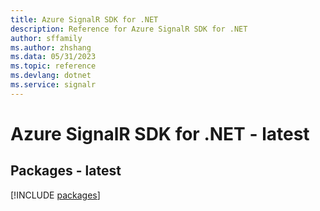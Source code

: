```yaml
---
title: Azure SignalR SDK for .NET
description: Reference for Azure SignalR SDK for .NET
author: sffamily
ms.author: zhshang
ms.data: 05/31/2023
ms.topic: reference
ms.devlang: dotnet
ms.service: signalr
---
```

# Azure SignalR SDK for .NET - latest
## Packages - latest
[!INCLUDE [packages](signalr-index.md)]